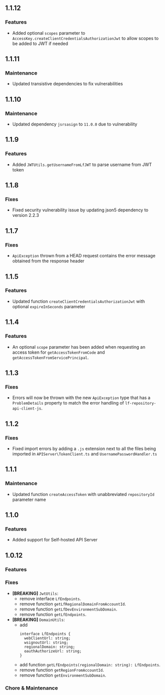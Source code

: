 ## 1.1.12

### Features

- Added optional `scopes` parameter to `AccessKey.createClientCredentialsAuthorizationJwt` to allow scopes to be added to JWT if needed

## 1.1.11

### Maintenance

- Updated transistive dependencies to fix vulnerabilities

## 1.1.10

### Maintenance

- Updated dependency `jsrsasign` to `11.0.0` due to vulnerability

## 1.1.9

### Features

- Added `JWTUtils.getUsernameFromLfJWT` to parse username from JWT token

## 1.1.8

### Fixes

- Fixed security vulnerability issue by updating json5 dependency to version 2.2.3

## 1.1.7

### Fixes

- `ApiException` thrown from a HEAD request contains the error message obtained from the response header

## 1.1.5

### Features

- Updated function `createClientCredentialsAuthorizationJwt` with optional `expireInSeconds` parameter

## 1.1.4

### Features

- An optional `scope` parameter has been added when requesting an access token for `getAccessTokenFromCode` and `getAccessTokenFromServicePrincipal`.

## 1.1.3

### Fixes

- Errors will now be thrown with the new `ApiException` type that has a `ProblemDetails` property to match the error handling of `lf-repository-api-client-js`.

## 1.1.2

### Fixes

- Fixed import errors by adding a `.js` extension next to all the files being imported in `APIServer\TokenClient.ts` and `UsernamePasswordHandler.ts`

## 1.1.1

### Maintenance

- Updated function `createAccessToken` with unabbreviated `repositoryId` parameter name

## 1.1.0

### Features

- Added support for Self-hosted API Server

## 1.0.12

### Features

### Fixes

- **[BREAKING]** `JwtUtils`:
  - remove interface `LfEndpoints`.
  - remove function `getLfRegionalDomainFromAccountId`.
  - remove function `getLfDevEnvironmentSubDomain`.
  - remove function `getLfEndpoints`.
- **[BREAKING]** `DomainUtils`:
  - add
    ```
    interface LfEndpoints {
      webClientUrl: string;
      wsignoutUrl: string;
      regionalDomain: string;
      oauthAuthorizeUrl: string;
    }
    ```
  - add function `getLfEndpoints(regionalDomain: string): LfEndpoints`.
  - remove function `getRegionFromAccountId`.
  - remove function `getEnvironmentSubDomain`.

### Chore & Maintenance
